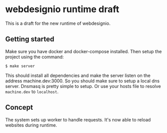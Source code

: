 # webdesignio runtime draft

This is a draft for the new runtime of webdesignio.

## Getting started

Make sure you have docker and docker-compose installed.  Then setup
the project using the command:

    $ make server

This should install all dependencies and make the server listen on the
address machine.dev:3000.  So you should make sure to setup a local
dns server.  Dnsmasq is pretty simple to setup.  Or use your hosts
file to resolve `machine.dev` to `localhost`.

## Concept

The system sets up worker to handle requests.  It's now able to reload
websites during runtime.
